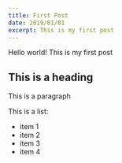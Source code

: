 ```yaml
---
title: First Post
date: 2019/01/01
excerpt: This is my first post
---
```


Hello world! This is my first post

## This is a heading

This is a paragraph

This is a list:

- item 1
- item 2
- item 3
- item 4
